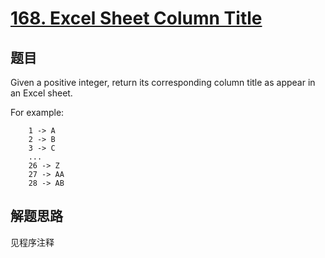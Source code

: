# [168. Excel Sheet Column Title](https://leetcode.com/problems/excel-sheet-column-title/)

## 题目
Given a positive integer, return its corresponding column title as appear in an Excel sheet.

For example:
```
    1 -> A
    2 -> B
    3 -> C
    ...
    26 -> Z
    27 -> AA
    28 -> AB 
```

## 解题思路

见程序注释

